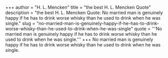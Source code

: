 +++
author = "H. L. Mencken"
title = "the best H. L. Mencken Quote"
description = "the best H. L. Mencken Quote: No married man is genuinely happy if he has to drink worse whisky than he used to drink when he was single."
slug = "no-married-man-is-genuinely-happy-if-he-has-to-drink-worse-whisky-than-he-used-to-drink-when-he-was-single"
quote = '''No married man is genuinely happy if he has to drink worse whisky than he used to drink when he was single.'''
+++
No married man is genuinely happy if he has to drink worse whisky than he used to drink when he was single.
